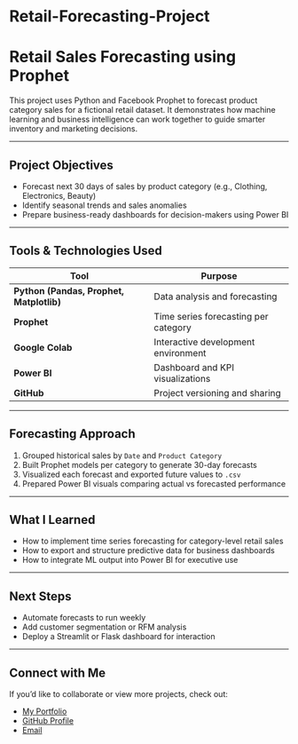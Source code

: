# Retail-Forecasting-Project

# Retail Sales Forecasting using Prophet

This project uses Python and Facebook Prophet to forecast product category sales for a fictional retail dataset. It demonstrates how machine learning and business intelligence can work together to guide smarter inventory and marketing decisions.

---

## Project Objectives

- Forecast next 30 days of sales by product category (e.g., Clothing, Electronics, Beauty)
- Identify seasonal trends and sales anomalies
- Prepare business-ready dashboards for decision-makers using Power BI

---

##  Tools & Technologies Used

| Tool | Purpose |
|------|---------|
| **Python (Pandas, Prophet, Matplotlib)** | Data analysis and forecasting |
| **Prophet** | Time series forecasting per category |
| **Google Colab** | Interactive development environment |
| **Power BI** | Dashboard and KPI visualizations |
| **GitHub** | Project versioning and sharing |

---

## Forecasting Approach

1. Grouped historical sales by `Date` and `Product Category`
2. Built Prophet models per category to generate 30-day forecasts
3. Visualized each forecast and exported future values to `.csv`
4. Prepared Power BI visuals comparing actual vs forecasted performance

---


##  What I Learned

- How to implement time series forecasting for category-level retail sales
- How to export and structure predictive data for business dashboards
- How to integrate ML output into Power BI for executive use

---

## Next Steps 

- Automate forecasts to run weekly
- Add customer segmentation or RFM analysis
- Deploy a Streamlit or Flask dashboard for interaction

---

## Connect with Me

If you’d like to collaborate or view more projects, check out:
- [My Portfolio](https://lakhani-haya.github.io)
- [GitHub Profile](https://github.com/lakhani-haya)
- [Email](mailto:hy.lakhanii@gmail.com)
